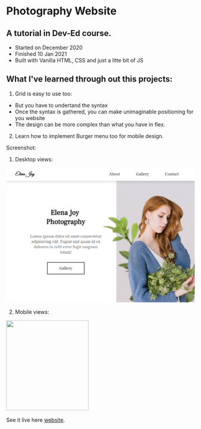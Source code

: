 # Photography Website

## A tutorial in Dev-Ed course.

- Started on December 2020
- Finished 10 Jan 2021
- Built with Vanilla HTML, CSS and just a litte bit of JS

## What I've learned through out this projects:

1. Grid is easy to use too:

- But you have to undertand the syntax
- Once the syntax is gathered, you can make unimaginable positioning for you website
- The design can be more complex than what you have in flex.

2. Learn how to implement Burger menu too for mobile design.

Screenshot:

1. Desktop views:
<p>
    <img src="https://raw.githubusercontent.com/farahanasuhaimi/WebDev-Projects/main/Photography%20Website/img/webpage1.png" />
</p>

2. Mobile views:

<p>
    <img src="/img/webpage5.png" width="220" height="240" />
</p>

See it live here [website]().
